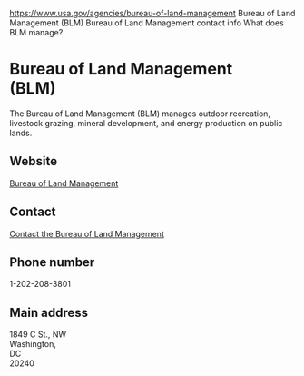 

https://www.usa.gov/agencies/bureau-of-land-management
Bureau of Land Management (BLM)
Bureau of Land Management contact info
What does BLM manage?

Bureau of Land Management  
(BLM)  
===============================  

The Bureau of Land Management (BLM) manages outdoor recreation, livestock grazing, mineral development, and energy production on public lands.  

Website  
-------  

[Bureau of Land Management](https://www.blm.gov/)  

Contact  
-------  

[Contact the Bureau of Land Management](https://www.blm.gov/office/national-office)  

Phone number  
------------  

1-202-208-3801  

Main address  
------------  

1849 C St., NW  
Washington,  
DC  
20240
